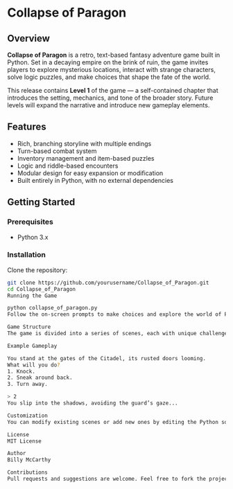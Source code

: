 # Collapse of Paragon

## Overview

**Collapse of Paragon** is a retro, text-based fantasy adventure game built in Python. Set in a decaying empire on the brink of ruin, the game invites players to explore mysterious locations, interact with strange characters, solve logic puzzles, and make choices that shape the fate of the world.

This release contains **Level 1** of the game — a self-contained chapter that introduces the setting, mechanics, and tone of the broader story. Future levels will expand the narrative and introduce new gameplay elements.

## Features

- Rich, branching storyline with multiple endings
- Turn-based combat system
- Inventory management and item-based puzzles
- Logic and riddle-based encounters
- Modular design for easy expansion or modification
- Built entirely in Python, with no external dependencies

## Getting Started

### Prerequisites

- Python 3.x

### Installation

Clone the repository:

```bash
git clone https://github.com/yourusername/Collapse_of_Paragon.git
cd Collapse_of_Paragon
Running the Game

python collapse_of_paragon.py
Follow the on-screen prompts to make choices and explore the world of Paragon.

Game Structure
The game is divided into a series of scenes, each with unique challenges, branching choices, and consequences. Behind the scenes, each scene is implemented as a Python module or function, making the story easy to extend or modify.

Example Gameplay

You stand at the gates of the Citadel, its rusted doors looming.
What will you do?
1. Knock.
2. Sneak around back.
3. Turn away.

> 2
You slip into the shadows, avoiding the guard’s gaze...

Customization
You can modify existing scenes or add new ones by editing the Python source code. The modular structure is designed for easy tinkering.

License
MIT License

Author
Billy McCarthy

Contributions
Pull requests and suggestions are welcome. Feel free to fork the project and build your own interactive adventures.
